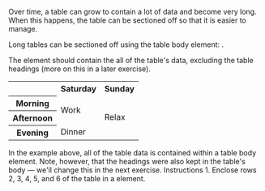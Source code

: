 Over time, a table can grow to contain a lot of data and become very long. When this happens, the table can be sectioned off so that it is easier to manage.

Long tables can be sectioned off using the table body element: <tbody>.

The <tbody> element should contain the all of the table's data, excluding the table headings (more on this in a later exercise).

<table>
  <tbody>
    <tr>
      <th></th>
      <th>Saturday</th>
      <th>Sunday</th>
    </tr>
    <tr>
      <th>Morning</th>
      <td rowspan="2">Work</td>
      <td rowspan="3">Relax</td>
    </tr>
    <tr>
     <th>Afternoon</th>
    </tr>
    <tr>
      <th>Evening</th>
      <td>Dinner</td>
    </tr>
  </tbody>
</table>
In the example above, all of the table data is contained within a table body element. Note, however, that the headings were also kept in the table's body — we'll change this in the next exercise.
Instructions
1.
Enclose rows 2, 3, 4, 5, and 6 of the table in a <tbody> element.
